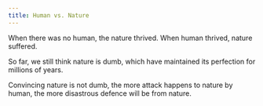 ```yaml
---
title: Human vs. Nature
---
```


When there was no human, the nature thrived.
When human thrived, nature suffered. 
<!--more-->

So far, we still think nature is dumb, 
which have maintained its perfection for millions of years.

Convincing nature is not dumb, 
the more attack happens to nature by human,
the more disastrous defence will be from nature.

